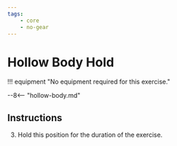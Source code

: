 ```yaml
---
tags:
    - core
    - no-gear
---
```


#  Hollow Body Hold

!!! equipment "No equipment required for this exercise."

--8<-- "hollow-body.md"

## Instructions

3. Hold this position for the duration of the exercise.